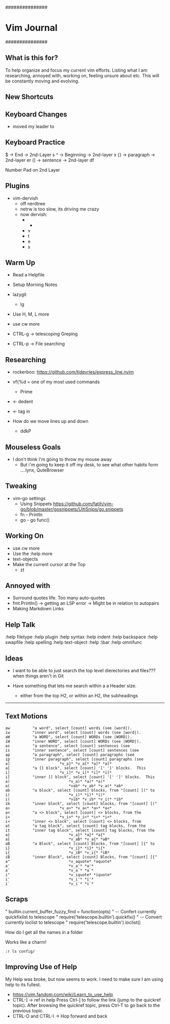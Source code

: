 ###############
# Vim Journal #
###############

## What is this for?

To help organize and focus my current vim efforts.
Listing what I am researching, annoyed with, working on, feeling unsure about etc.
This will be constantly moving and evolving.

## New Shortcuts

## Keyboard Changes

- moved my leader to <Space>

## Keyboard Practice

$  -> End       -> 2nd-Layer s
^  -> Beginning -> 2nd-layer x
{} -> paragraph -> 2nd-layer er
() -> sentence  -> 2nd-layer df

Number Pad on 2nd Layer

## Plugins

- vim-dervish
  - off nerdtree
  - netrw is too slow, its driving me crazy
  - now dervish:
    - -
    - v
    - t
    - e
    - s

## Warm Up

- Read a Helpfile

- Setup Morning Notes

- lazygit
  - lg

- Use H, M, L more

- use cw more

- CTRL-g -> telescoping Greping
- CTRL-p -> File searching

## Researching

- rockerboo: https://github.com/tjdevries/express_line.nvim

- vf{%d = one of my most used commands
  - Prime
- <c-d> <- dedent
- <d-t> <- tag in

- How do we move lines up and down
  - ddkP

## Mouseless Goals

- I don't think I'm going to throw my mouse away
  - But i'm going to keep it off my desk,
    to see what other habits form
    ....lynx, QuteBrowser

## Tweaking

- vim-go settings
  - Using Snippets
  https://github.com/fatih/vim-go/blob/master/gosnippets/UltiSnips/go.snippets
  - fn - Println
  - go - go func()


## Working On

- use cw more
- Use the :help more
- text-objects
- Make the current cursor at the Top
  - zt

## Annoyed with

- Surround quotes life. Too many auto-quotes
- fmt.Println()
  -> getting an LSP error
  -> Might be in relation to autopairs
- Making Markdown Links


## Help Talk

:help filetype
:help plugin
:help syntax
:help indent
:help backspace
:help swapfile
:help spelling
:help text-object
:help :\bar
:help omnifunc


## Ideas

- I want to be able to just search the top level dierectories and files???
  when things aren't in Git

- Have something that lets me search within a a Header size.
  - either from the top H2,
    or within an H2, the subheadings

---

## Text Motions

```
aw			"a word", select [count] words (see |word|).
iw			"inner word", select [count] words (see |word|).
aW			"a WORD", select [count] WORDs (see |WORD|).
iW			"inner WORD", select [count] WORDs (see |WORD|).
as			"a sentence", select [count] sentences (see
is			"inner sentence", select [count] sentences (see
ap			"a paragraph", select [count] paragraphs (see
ip			"inner paragraph", select [count] paragraphs (see
a]						*v_a]* *v_a[* *a]* *a[*
a[			"a [] block", select [count] '[' ']' blocks.  This
i]						*v_i]* *v_i[* *i]* *i[*
i[			"inner [] block", select [count] '[' ']' blocks.  This
a)							*v_a)* *a)* *a(*
a(							*vab* *v_ab* *v_a(* *ab*
ab			"a block", select [count] blocks, from "[count] [(" to
i)							*v_i)* *i)* *i(*
i(							*vib* *v_ib* *v_i(* *ib*
ib			"inner block", select [count] blocks, from "[count] [("
a>						*v_a>* *v_a<* *a>* *a<*
a<			"a <> block", select [count] <> blocks, from the
i>						*v_i>* *v_i<* *i>* *i<*
i<			"inner <> block", select [count] <> blocks, from
at			"a tag block", select [count] tag blocks, from the
it			"inner tag block", select [count] tag blocks, from the
a}							*v_a}* *a}* *a{*
a{							*v_aB* *v_a{* *aB*
aB			"a Block", select [count] Blocks, from "[count] [{" to
i}							*v_i}* *i}* *i{*
i{							*v_iB* *v_i{* *iB*
iB			"inner Block", select [count] Blocks, from "[count] [{"
a"							*v_aquote* *aquote*
a'							*v_a'* *a'*
a`							*v_a`* *a`*
i"							*v_iquote* *iquote*
i'							*v_i'* *i'*
i`							*v_i`* *i`*
```

## Scraps

" builtin.current_buffer_fuzzy_find = function(opts)
" -- Confert currently quickfixlist to telescope
" require('telescope.builtin').quickfix()
" -- Convert currently loclist to telescope
" require('telescope.builtin').loclist()

How do I get all the names in a folder

Works like a charm!
```
:r ls config/
```

## Improving Use of Help

My Help was broke, but now seems to work.
I need to make sure I am using help to its fullest.

- https://vim.fandom.com/wiki/Learn_to_use_help
- CTRL-] -> ref in help
  Press Ctrl-] to follow the link (jump to the quickref topic).
  After browsing the quickref topic, press Ctrl-T to go back to the previous topic.
- CTRL-O and CTRL-I -> Hop forward and back
